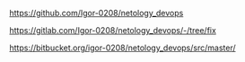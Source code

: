 https://github.com/Igor-0208/netology_devops

https://gitlab.com/Igor-0208/netology_devops/-/tree/fix

https://bitbucket.org/igor-0208/netology_devops/src/master/
